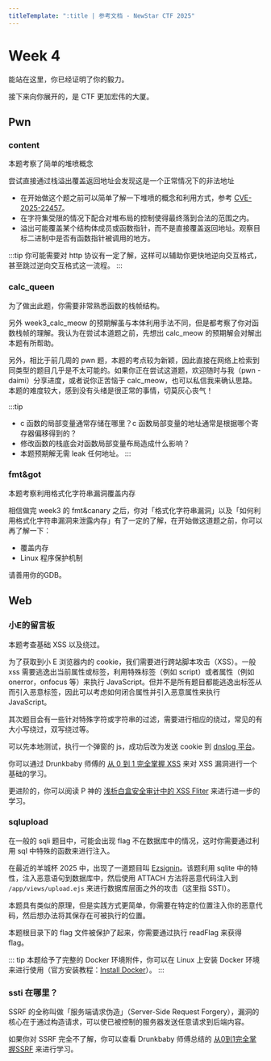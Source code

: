 ```yaml
---
titleTemplate: ":title | 参考文档 - NewStar CTF 2025"
---
```


<script setup>
import Container from '@/components/docs/Container.vue'
import Link from '@/components/docs/Link.vue'
import { ElTag, ElCollapse, ElCollapseItem, ElTooltip } from 'element-plus'
import 'element-plus/es/components/tag/style/css'
import 'element-plus/es/components/collapse/style/css'
import 'element-plus/es/components/collapse-item/style/css'
import 'element-plus/es/components/tooltip/style/css'
</script>

# Week 4

能站在这里，你已经证明了你的毅力。

接下来向你展开的，是 CTF 更加宏伟的大厦。

## Pwn

### content

<Container type='info'>

本题考察了简单的堆喷概念

</Container>

尝试直接通过栈溢出覆盖返回地址会发现这是一个正常情况下的非法地址

- 在开始做这个题之前可以简单了解一下堆喷的概念和利用方式，参考 [CVE-2025-22457](https://attackerkb.com/topics/0ybGQIkHzR/cve-2025-22457/rapid7-analysis?referrer=notificationEmail)。
- 在字符集受限的情况下配合对堆布局的控制使得最终落到合法的范围之内。
- 溢出可能覆盖某个结构体成员或函数指针，而不是直接覆盖返回地址。观察目标二进制中是否有函数指针被调用的地方。

:::tip
你可能需要对 http 协议有一定了解，这样可以辅助你更快地逆向交互格式，甚至跳过逆向交互格式这一流程。
:::


### calc_queen

为了做出此题，你需要非常熟悉函数的栈帧结构。

另外 week3_calc_meow 的预期解虽与本体利用手法不同，但是都考察了你对函数栈帧的理解。我认为在尝试本道题之前，先想出 calc_meow 的预期解会对解出本题有所帮助。

另外，相比于前几周的 pwn 题，本题的考点较为新颖，因此直接在网络上检索到同类型的题目几乎是不太可能的。如果你正在尝试这道题，欢迎随时与我<span data-desc>（pwn - daimi）</span>分享进度，或者说你正苦恼于 calc_meow，也可以私信我来确认思路。本题的难度较大，感到没有头绪是很正常的事情，切莫灰心丧气！

:::tip
- c 函数的局部变量通常存储在哪里？c 函数局部变量的地址通常是根据哪个寄存器偏移得到的？
- 修改函数的栈底会对函数局部变量布局造成什么影响？
- 本题预期解无需 leak 任何地址。
:::

### fmt&got

<Container type='info'>

本题考察利用格式化字符串漏洞覆盖内存

</Container>

相信做完 week3 的 fmt&canary 之后，你对「格式化字符串漏洞」以及「如何利用格式化字符串漏洞来泄露内存」有了一定的了解，在开始做这道题之前，你可以再了解一下：

- <Link icon="external" theme="underline hover" href="https://ctf-wiki.org/pwn/linux/user-mode/fmtstr/fmtstr-exploit/#_8">覆盖内存</Link>
- <Link icon="external" theme="underline hover" href="https://bbs.kanxue.com/thread-282434.htm">Linux 程序保护机制</Link>

请善用你的GDB。

## Web

### 小E的留言板
<Container type='info'>

本题考查基础 XSS 以及绕过。

</Container>

为了获取到小 E 浏览器内的 cookie，我们需要进行跨站脚本攻击<span data-desc>（XSS）</span>。一般 xss 需要逃逸出当前属性或标签，利用特殊标签<span data-desc>（例如 script）</span>或者属性<span data-desc>（例如 onerror，onfocus 等）</span>来执行 JavaScript。但并不是所有题目都能逃逸出标签从而引入恶意标签，因此可以考虑如何闭合属性并引入恶意属性来执行 JavaScript。

其次题目会有一些针对特殊字符或字符串的过滤，需要进行相应的绕过，常见的有大小写绕过，双写绕过等。

可以先本地测试，执行一个弹窗的 js，成功后改为发送 cookie 到 [dnslog 平台](http://dnslog.cn/)。

你可以通过 Drunkbaby 师傅的 [从 0 到 1 完全掌握 XSS](https://drun1baby.top/2022/05/05/%E4%BB%8E0%E5%88%B01%E5%AE%8C%E5%85%A8%E6%8E%8C%E6%8F%A1XSS/) 来对 XSS 漏洞进行一个基础的学习。

更进阶的，你可以阅读 P 神的 [浅析白盒安全审计中的 XSS Fliter](https://www.leavesongs.com/PENETRATION/xss-fliter-bypass.html) 来进行进一步的学习。

### sqlupload

在一般的 sqli 题目中，可能会出现 flag 不在数据库中的情况，这时你需要通过利用 sql 中特殊的函数来进行注入。

在最近的羊城杯 2025 中，出现了一道题目叫 [Ezsignin](https://www.blog.st4rr.top/writeups/%E7%BE%8A%E5%9F%8E%E6%9D%AF2025Writeup.pdf)。该题利用 sqlite 中的特性，注入恶意语句到数据库中，然后使用 ATTACH 方法将恶意代码注入到 `/app/views/upload.ejs` 来进行数据库层面之外的攻击<span data-desc>（这里指 SSTI）</span>。

本题具有类似的原理，但是实践方式更简单，你需要在特定的位置注入你的恶意代码，然后想办法将其保存在可被执行的位置。

本题根目录下的 flag 文件被保护了起来，你需要通过执行 readFlag 来获得 flag。


::: tip
本题给予了完整的 Docker 环境附件，你可以在 Linux 上安装 Docker 环境来进行使用<span data-desc>（官方安装教程：[Install Docker](https://docs.docker.com/engine/install/ubuntu/)）</span>。
:::

### ssti 在哪里？

SSRF 的全称叫做「服务端请求伪造」<span data-desc>（Server-Side Request Forgery）</span>，漏洞的核心在于通过构造请求，可以使已被控制的服务器发送任意请求到后端内容。

如果你对 SSRF 完全不了解，你可以查看 Drunkbaby 师傅总结的 [从0到1完全掌握SSRF](https://drun1baby.top/2022/05/16/从0到1完全掌握SSRF/) 来进行学习。

